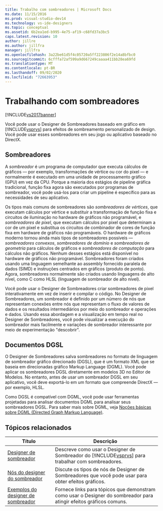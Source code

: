 ```yaml
---
title: Trabalho com sombreadores | Microsoft Docs
ms.date: 11/15/2016
ms.prod: visual-studio-dev14
ms.technology: vs-ide-designers
ms.topic: conceptual
ms.assetid: 6b2ea1ed-b995-4e75-af19-c68fd37a3bc5
caps.latest.revision: 10
author: jillre
ms.author: jillfra
manager: jillfra
ms.openlocfilehash: 3a22be61d5f4c05720a5ff223806f2e14a8bfbc0
ms.sourcegitcommit: 6cfffa72af599a9d667249caaaa411bb28ea69fd
ms.translationtype: MT
ms.contentlocale: pt-BR
ms.lasthandoff: 09/02/2020
ms.locfileid: "72663953"
---
```

# <a name="working-with-shaders"></a>Trabalhando com sombreadores
[!INCLUDE[vs2017banner](../includes/vs2017banner.md)]

Você pode usar o Designer de Sombreadores baseado em gráfico em [!INCLUDE[vsprvs](../includes/vsprvs-md.md)] para efeitos de sombreamento personalizado de design. Você pode usar esses sombreadores em seu jogo ou aplicativo baseado no DirectX.

## <a name="shaders"></a>Sombreadores
 A *sombreador* é um programa de computador que executa cálculos de gráficos — por exemplo, transformações de vértice ou cor do pixel — e normalmente é executado em uma unidade de processamento gráfico (GPU) em vez da CPU. Porque a maioria dos estágios de pipeline gráfica tradicional, função fixa agora são executados por programas de sombreador, você pode usá-los para criar um pipeline é específico para as necessidades de seu aplicativo.

 Os tipos mais comuns de sombreadores são *sombreadores de vértices*, que executam cálculos por vértice e substituir a transformação de função fixa e circuitos de iluminação no hardware de gráficos não programável, e *sombreadores de pixel*, que executam cálculos por pixel que determinam a cor de um pixel e substitua os circuitos de combinador de cores de função fixa em hardware de gráficos não programáveis. O hardware de gráficos moderno tornou ainda mais tipos de sombreadores possíveis —*sombreadores convexos*, *sombreadores de domínio* e *sombreadores de geometria* para cálculos de gráficos e *sombreadores de computação* para cálculos não gráficos. Nenhum desses estágios está disponível no hardware de gráficos não programável. Sombreadores foram criados usando uma linguagem semelhante ao assembly fornecido paralela de dados (SIMD) e instruções centrados em gráficos (produto de ponto). Agora, sombreadores normalmente são criados usando linguagens de alto nível, como C como HLSL (linguagem de sombreador de alto nível).

 Você pode usar o Designer de Sombreadores criar sombreadores de pixel interativamente em vez de inserir e compilar o código. No Designer de Sombreadores, um sombreador é definido por um número de nós que representam conexões entre nós que representam o fluxo de valores de dados e os resultados intermediários por meio do sombreador e operações e dados. Usando essa abordagem e a visualização em tempo real no Designer de Sombreadores, você pode visualizar a execução do sombreador mais facilmente e variações de sombreador interessante por meio de experimentação "descobrir".

## <a name="dgsl-documents"></a>Documentos DGSL
 O Designer de Sombreadores salva sombreadores no formato de linguagem de sombreador gráfico direcionado (DGSL), que é um formato XML que se baseia em direcionadas gráfico Markup Language (DGML). Você pode aplicar os sombreadores DGSL diretamente em modelos 3D no Editor de Modelos. No entanto, antes de usar um sombreador DGSL em seu aplicativo, você deve exportá-lo em um formato que compreende DirectX — por exemplo, HLSL.

 Como DGSL é compatível com DGML, você pode usar ferramentas projetadas para analisar documentos DGML para analisar seus sombreadores DGSL. Para saber mais sobre DGML, veja [Noções básicas sobre DGML (Directed Graph Markup Language)](https://msdn.microsoft.com/library/ee842619.aspx).

## <a name="related-topics"></a>Tópicos relacionados

|Título|Descrição|
|-----------|-----------------|
|[Designer de sombreador](../designers/shader-designer.md)|Descreve como usar o Designer de Sombreador do [!INCLUDE[vsprvs](../includes/vsprvs-md.md)] para trabalhar com sombreadores.|
|[Nós do designer do sombreador](../designers/shader-designer-nodes.md)|Discute os tipos de nós de Designer de Sombreadores que você pode usar para obter efeitos gráficos.|
|[Exemplos do designer de sombreador](../designers/shader-designer-examples.md)|Fornece links para tópicos que demonstram como usar o Designer do sombreador para atingir efeitos gráficos comuns.|
